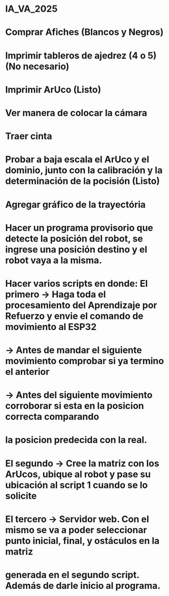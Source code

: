 # IA_VA_2025

# Comprar Afiches (Blancos y Negros) 
# Imprimir tableros de ajedrez (4 o 5) (No necesario)
# Imprimir ArUco (Listo)
# Ver manera de colocar la cámara 
# Traer cinta 
# Probar a baja escala el ArUco y el dominio, junto con la calibración y la determinación de la pocisión (Listo)
# Agregar gráfico de la trayectória 
# Hacer un programa provisorio que detecte la posición del robot, se ingrese una posición destino y el robot vaya a la misma. 

# Hacer varios scripts en donde: El primero → Haga toda el procesamiento del Aprendizaje por Refuerzo y envie el comando de movimiento al ESP32
#                                           → Antes de mandar el siguiente movimiento comprobar si ya termino el anterior
#                                           → Antes del siguiente movimiento corroborar si esta en la posicion correcta comparando 
#                                             la posicion predecida con la real. 
#                                El segundo → Cree la matriz con los ArUcos, ubique al robot y pase su ubicación al script 1 cuando se lo solicite
#                                El tercero → Servidor web. Con el mismo se va a poder seleccionar punto inicial, final, y ostáculos en la matriz
#                                             generada en el segundo script. Además de darle inicio al programa. 